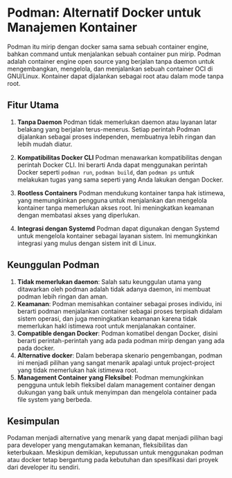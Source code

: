 # Podman: Alternatif Docker untuk Manajemen Kontainer

Podman itu mirip dengan docker sama sama sebuah container engine, bahkan command untuk menjalankan sebuah container pun mirip. Podman adalah container engine open source yang berjalan tanpa daemon untuk mengembangkan, mengelola, dan menjalankan sebuah container OCI di GNU/Linux. Kontainer dapat dijalankan sebagai root atau dalam mode tanpa root. 

## Fitur Utama

1. **Tanpa Daemon**
   Podman tidak memerlukan daemon atau layanan latar belakang yang berjalan terus-menerus. Setiap perintah Podman dijalankan sebagai proses independen, membuatnya lebih ringan dan lebih mudah diatur.

2. **Kompatibilitas Docker CLI**
   Podman menawarkan kompatibilitas dengan perintah Docker CLI. Ini berarti Anda dapat menggunakan perintah Docker seperti `podman run`, `podman build`, dan `podman ps` untuk melakukan tugas yang sama seperti yang Anda lakukan dengan Docker.

3. **Rootless Containers**
   Podman mendukung kontainer tanpa hak istimewa, yang memungkinkan pengguna untuk menjalankan dan mengelola kontainer tanpa memerlukan akses root. Ini meningkatkan keamanan dengan membatasi akses yang diperlukan.

4. **Integrasi dengan Systemd**
   Podman dapat digunakan dengan Systemd untuk mengelola kontainer sebagai layanan sistem. Ini memungkinkan integrasi yang mulus dengan sistem init di Linux.

## Keunggulan Podman

1. **Tidak memerlukan daemon**: Salah satu keunggulan utama yang ditawarkan oleh podman adalah tidak adanya daemon, ini membuat podman lebih ringan dan aman.
2. **Keamanan**: Podman memisahkan container sebagai proses individu, ini berarti podman menjalankan container sebagai proses terpisah didalam sistem operasi, dan juga meningkatkan keamanan karena tidak memerlukan hakl istimewa root untuk menjalanakan container.
3. **Compatible dengan Docker**: Podman komatibel dengan Docker, disini berarti perintah-perintah yang ada pada podman mirip dengan yang ada pada docker.
4. **Alternative docker**: Dalam beberapa skenario pengembangan, podman ini menjadi pilihan yang sangat menarik apalagi untuk project-project yang tidak memerlukan hak istimewa root.
5. **Management Container yang Fleksibel**: Podman memungkinkan pengguna untuk lebih fleksibel dalam management container dengan dukungan yang baik untuk menyimpan dan mengelola container pada file system yang berbeda.

## Kesimpulan
Podaman menjadi alternative yang menarik yang dapat menjadi pilihan bagi para developer yang mengutamakan kemanan, fleksibilitas dan keterbukaan. Meskipun demikian, keputussan untuk menggunakan podman atau docker tetap bergantung pada kebutuhan dan spesifikasi dari proyek dari developer itu sendiri.
